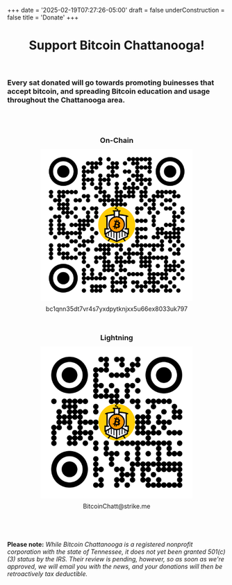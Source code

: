 +++
date = '2025-02-19T07:27:26-05:00'
draft = false
underConstruction = false
title = 'Donate'
+++

<div class="article">

<h1 style="text-align:center">Support Bitcoin Chattanooga!</h1>

<br>

<h3>Every sat donated will go towards promoting buinesses that accept bitcoin, and spreading Bitcoin education and usage throughout the Chattanooga area.</h3>

<br>

<div class="video-container">
  <div class="video-item">
    <h3 class="iframe-title">On-Chain</h3>
    <img src="Bitcoin Chatt QR On-chain.png" style="margin: 0rem;" width="350" height="350" alt="Donate on-chain">
    <p>bc1qnn35dt7vr4s7yxdpytknjxx5u66ex8033uk797</p>
  </div>
  <div class="video-item">
    <h3 class="iframe-title">Lightning</h3>
    <img src="Bitcoin Chatt QR Lightning.png" style="margin: 0rem;" width="350" height="350" alt="Donate over Lightning">
    <p>BitcoinChatt@strike.me</p>
  </div>
</div>

<style>
.video-container {
  display: flex;
  flex-wrap: wrap;
  gap: 3rem;
  justify-content: center;
  max-width: 800px;
  margin: 0 auto;
  padding: 40px;
}

.video-item {
  width: 350px;
  box-sizing: border-box;
}

.iframe-title {
  text-align: center;
  margin: 0 0 10px 0;
}

.video-item p {
  margin: 10px 0 0 0;
  text-align: center;
}

.video-item img {
  display: block;
}
</style>

<br>

<b>Please note:</b> <i>While Bitcoin Chattanooga is a registered nonprofit corporation with the state of Tennessee, it does not yet been granted 501(c)(3) status by the IRS. Their review is pending, however, so as soon as we're approved, we will email you with the news, and your donations will then be retroactively tax deductible.</i>

<br>

</div>
